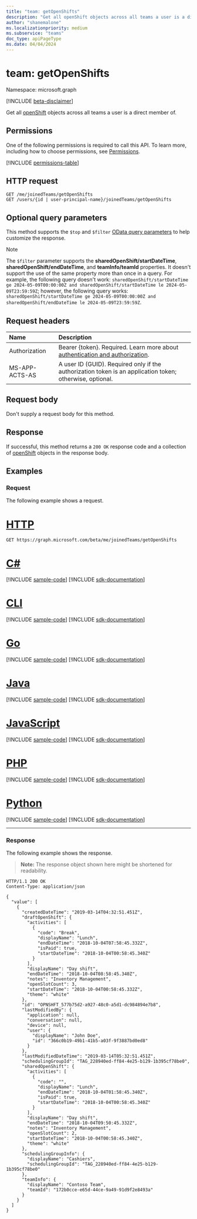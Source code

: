 ```yaml
---
title: "team: getOpenShifts"
description: "Get all openShift objects across all teams a user is a direct member of."
author: "shanemalone"
ms.localizationpriority: medium
ms.subservice: "teams"
doc_type: apiPageType
ms.date: 04/04/2024
---
```


# team: getOpenShifts

Namespace: microsoft.graph

[!INCLUDE [beta-disclaimer](../../includes/beta-disclaimer.md)]

Get all [openShift](../resources/openshift.md) objects across all teams a user is a direct member of.

## Permissions

One of the following permissions is required to call this API. To learn more, including how to choose permissions, see [Permissions](/graph/permissions-reference).

<!-- {
  "blockType": "permissions",
  "name": "team-getopenshifts-permissions"
}
-->
[!INCLUDE [permissions-table](../includes/permissions/team-getopenshifts-permissions.md)]

## HTTP request

<!-- {
  "blockType": "ignored"
}
-->
``` http
GET /me/joinedTeams/getOpenShifts
GET /users/{id | user-principal-name}/joinedTeams/getOpenShifts
```

## Optional query parameters

This method supports the `$top` and `$filter` [OData query parameters](/graph/query-parameters) to help customize the response.

> [!NOTE]
> The `$filter` parameter supports the **sharedOpenShift/startDateTime**, **sharedOpenShift/endDateTime**, and **teamInfo/teamId** properties. It doesn't support the use of the same property more than once in a query. For example, the following query doesn't work: `sharedOpenShift/startDateTime ge 2024-05-09T00:00:00Z and sharedOpenShift/startDateTime le 2024-05-09T23:59:59Z`; however, the following query works: `sharedOpenShift/startDateTime ge 2024-05-09T00:00:00Z and sharedOpenShift/endDateTime le 2024-05-09T23:59:59Z`.

## Request headers

|Name|Description|
|:---|:---|
|Authorization|Bearer {token}. Required. Learn more about [authentication and authorization](/graph/auth/auth-concepts).|
| MS-APP-ACTS-AS  | A user ID (GUID). Required only if the authorization token is an application token; otherwise, optional. |

## Request body

Don't supply a request body for this method.

## Response

If successful, this method returns a `200 OK` response code and a collection of [openShift](../resources/openshift.md) objects in the response body.

## Examples

### Request

The following example shows a request.

# [HTTP](#tab/http)
<!-- {
  "blockType": "request",
  "name": "teamthis.getopenshifts"
}
-->
```msgraph-interactive
GET https://graph.microsoft.com/beta/me/joinedTeams/getOpenShifts
```

# [C#](#tab/csharp)
[!INCLUDE [sample-code](../includes/snippets/csharp/teamthisgetopenshifts-csharp-snippets.md)]
[!INCLUDE [sdk-documentation](../includes/snippets/snippets-sdk-documentation-link.md)]

# [CLI](#tab/cli)
[!INCLUDE [sample-code](../includes/snippets/cli/teamthisgetopenshifts-cli-snippets.md)]
[!INCLUDE [sdk-documentation](../includes/snippets/snippets-sdk-documentation-link.md)]

# [Go](#tab/go)
[!INCLUDE [sample-code](../includes/snippets/go/teamthisgetopenshifts-go-snippets.md)]
[!INCLUDE [sdk-documentation](../includes/snippets/snippets-sdk-documentation-link.md)]

# [Java](#tab/java)
[!INCLUDE [sample-code](../includes/snippets/java/teamthisgetopenshifts-java-snippets.md)]
[!INCLUDE [sdk-documentation](../includes/snippets/snippets-sdk-documentation-link.md)]

# [JavaScript](#tab/javascript)
[!INCLUDE [sample-code](../includes/snippets/javascript/teamthisgetopenshifts-javascript-snippets.md)]
[!INCLUDE [sdk-documentation](../includes/snippets/snippets-sdk-documentation-link.md)]

# [PHP](#tab/php)
[!INCLUDE [sample-code](../includes/snippets/php/teamthisgetopenshifts-php-snippets.md)]
[!INCLUDE [sdk-documentation](../includes/snippets/snippets-sdk-documentation-link.md)]

# [Python](#tab/python)
[!INCLUDE [sample-code](../includes/snippets/python/teamthisgetopenshifts-python-snippets.md)]
[!INCLUDE [sdk-documentation](../includes/snippets/snippets-sdk-documentation-link.md)]

---

### Response

The following example shows the response.

>**Note:** The response object shown here might be shortened for readability.
<!-- {
  "blockType": "response",
  "truncated": true,
  "@odata.type": "Collection(microsoft.graph.openShift)"
}
-->
``` http
HTTP/1.1 200 OK
Content-Type: application/json

{
  "value": [
    {
      "createdDateTime": "2019-03-14T04:32:51.451Z",
      "draftOpenShift": {
        "activities": [
          {
            "code": "Break",
            "displayName": "Lunch",
            "endDateTime": "2018-10-04T07:58:45.332Z",
            "isPaid": true,
            "startDateTime": "2018-10-04T00:58:45.340Z"
          }
        ],
        "displayName": "Day shift",
        "endDateTime": "2018-10-04T08:58:45.340Z",
        "notes": "Inventory Management",
        "openSlotCount": 3,
        "startDateTime": "2018-10-04T00:58:45.332Z",
        "theme": "white"
      },
      "id": "OPNSHFT_577b75d2-a927-48c0-a5d1-dc984894e7b8",
      "lastModifiedBy": {
        "application": null,
        "conversation": null,
        "device": null,
        "user": {
          "displayName": "John Doe",
          "id": "366c0b19-49b1-41b5-a03f-9f3887bd0ed8"
        }
      },
      "lastModifiedDateTime": "2019-03-14T05:32:51.451Z",
      "schedulingGroupId": "TAG_228940ed-ff84-4e25-b129-1b395cf78be0",
      "sharedOpenShift": {
        "activities": [
          {
            "code": "",
            "displayName": "Lunch",
            "endDateTime": "2018-10-04T01:58:45.340Z",
            "isPaid": true,
            "startDateTime": "2018-10-04T00:58:45.340Z"
          }
        ],
        "displayName": "Day shift",
        "endDateTime": "2018-10-04T09:50:45.332Z",
        "notes": "Inventory Management",
        "openSlotCount": 2,
        "startDateTime": "2018-10-04T00:58:45.340Z",
        "theme": "white"
      },
      "schedulingGroupInfo": {
        "displayName": "Cashiers",
        "schedulingGroupId": "TAG_228940ed-ff84-4e25-b129-1b395cf78be0"
      },
      "teamInfo": {
        "displayName": "Contoso Team",
        "teamId": "172b0cce-e65d-44ce-9a49-91d9f2e8493a"
      }
    }
  ]
}
```
